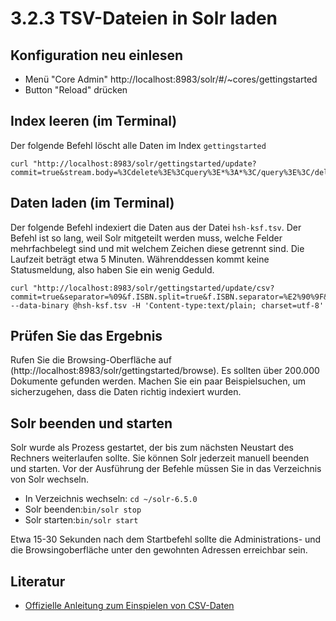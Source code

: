 # 3.2.3 TSV-Dateien in Solr laden

## Konfiguration neu einlesen

* Menü "Core Admin" http://localhost:8983/solr/#/~cores/gettingstarted
* Button "Reload" drücken

## Index leeren (im Terminal)

Der folgende Befehl löscht alle Daten im Index ```gettingstarted```

```
curl "http://localhost:8983/solr/gettingstarted/update?commit=true&stream.body=%3Cdelete%3E%3Cquery%3E*%3A*%3C/query%3E%3C/delete%3E"
```

## Daten laden (im Terminal)

Der folgende Befehl indexiert die Daten aus der Datei ```hsh-ksf.tsv```. Der Befehl ist so lang, weil Solr mitgeteilt werden muss, welche Felder mehrfachbelegt sind und mit welchem Zeichen diese getrennt sind. Die Laufzeit beträgt etwa 5 Minuten. Währenddessen kommt keine Statusmeldung, also haben Sie ein wenig Geduld.

```
curl "http://localhost:8983/solr/gettingstarted/update/csv?commit=true&separator=%09&f.ISBN.split=true&f.ISBN.separator=%E2%90%9F&f.ISSN.split=true&f.ISSN.separator=%E2%90%9F&f.Sprache.split=true&f.Sprache.separator=%E2%90%9F&f.LCC.split=true&f.LCC.separator=%E2%90%9F&f.DDC.split=true&f.DDC.separator=%E2%90%9F&f.Urheber.split=true&f.Urheber.separator=%E2%90%9F&f.Ort.split=true&f.Ort.separator=%E2%90%9F&f.Verlag.split=true&f.Verlag.separator=%E2%90%9F&f.Datum.split=true&f.Datum.separator=%E2%90%9F&f.Beschreibung.split=true&f.Beschreibung.separator=%E2%90%9F&f.Schlagwoerter.split=true&f.Schlagwoerter.separator=%E2%90%9F&f.Beitragende.split=true&f.Beitragende.separator=%E2%90%9F&f.Reihe.split=true&f.Reihe.separator=%E2%90%9F&f.Vorgaenger.split=true&f.Vorgaenger.separator=%E2%90%9F&f.Nachfolger.split=true&f.Nachfolger.separator=%E2%90%9F&f.Link.split=true&f.Link.separator=%E2%90%9F&f.Titel.split=true&f.Titel.separator=%E2%90%9F" --data-binary @hsh-ksf.tsv -H 'Content-type:text/plain; charset=utf-8'
```

## Prüfen Sie das Ergebnis

Rufen Sie die Browsing-Oberfläche auf (http://localhost:8983/solr/gettingstarted/browse). Es sollten über 200.000 Dokumente gefunden werden. Machen Sie ein paar Beispielsuchen, um sicherzugehen, dass die Daten richtig indexiert wurden.

## Solr beenden und starten

Solr wurde als Prozess gestartet, der bis zum nächsten Neustart des Rechners weiterlaufen sollte. Sie können Solr jederzeit manuell beenden und starten. Vor der Ausführung der Befehle müssen Sie in das Verzeichnis von Solr wechseln.

* In Verzeichnis wechseln: ```cd ~/solr-6.5.0```
* Solr beenden:```bin/solr stop```
* Solr starten:```bin/solr start```

Etwa 15-30 Sekunden nach dem Startbefehl sollte die Administrations- und die Browsingoberfläche unter den gewohnten Adressen erreichbar sein.

## Literatur

* [Offizielle Anleitung zum Einspielen von CSV-Daten](https://wiki.apache.org/solr/UpdateCSV#Updating_a_Solr_Index_with_CSV)
